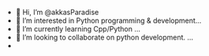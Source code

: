 - 👋 Hi, I’m @akkasParadise
- 👀 I’m interested in Python programming & development...
- 🌱 I’m currently learning Cpp/Python ...
- 💞️ I’m looking to collaborate on python development.   ...
-

